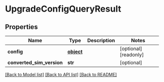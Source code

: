 # UpgradeConfigQueryResult

## Properties
Name | Type | Description | Notes
------------ | ------------- | ------------- | -------------
**config** | [**object**](.md) |  | [optional] [readonly] 
**converted_sim_version** | **str** |  | [optional] 

[[Back to Model list]](../README.md#documentation-for-models) [[Back to API list]](../README.md#documentation-for-api-endpoints) [[Back to README]](../README.md)


